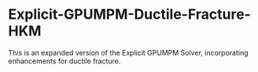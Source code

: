 # Explicit-GPUMPM-Ductile-Fracture-HKM
This is an expanded version of the Explicit GPUMPM Solver, incorporating enhancements for ductile fracture.
